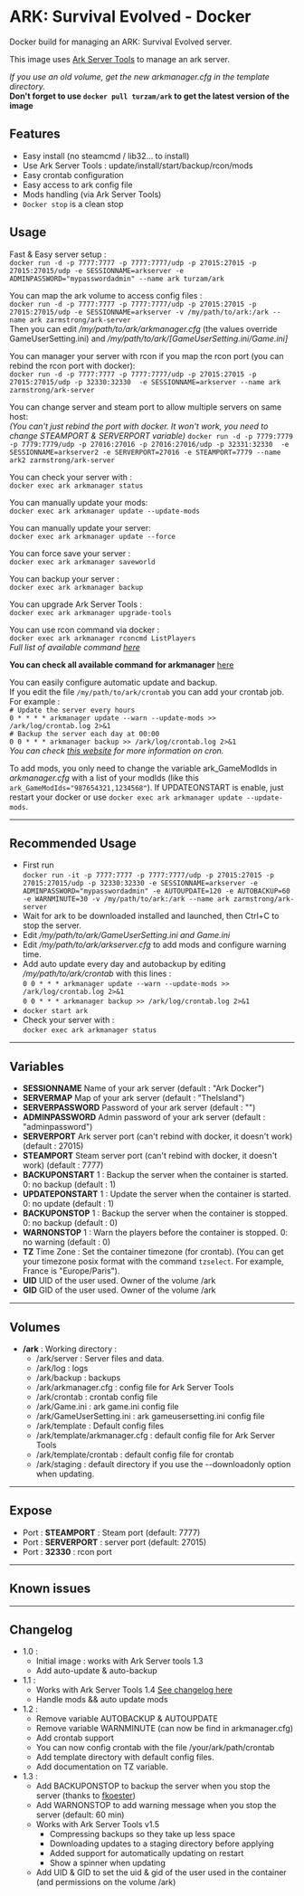 # ARK: Survival Evolved - Docker

Docker build for managing an ARK: Survival Evolved server.

This image uses [Ark Server Tools](https://github.com/FezVrasta/ark-server-tools) to manage an ark server.

*If you use an old volume, get the new arkmanager.cfg in the template directory.*  
__Don't forget to use `docker pull turzam/ark` to get the latest version of the image__


## Features
 - Easy install (no steamcmd / lib32... to install)
 - Use Ark Server Tools : update/install/start/backup/rcon/mods
 - Easy crontab configuration
 - Easy access to ark config file
 - Mods handling (via Ark Server Tools)
 - `Docker stop` is a clean stop 

## Usage
Fast & Easy server setup :   
`docker run -d -p 7777:7777 -p 7777:7777/udp -p 27015:27015 -p 27015:27015/udp -e SESSIONNAME=arkserver -e ADMINPASSWORD="mypasswordadmin" --name ark turzam/ark`

You can map the ark volume to access config files :  
`docker run -d -p 7777:7777 -p 7777:7777/udp -p 27015:27015 -p 27015:27015/udp -e SESSIONNAME=arkserver -v /my/path/to/ark:/ark --name ark zarmstrong/ark-server`  
Then you can edit */my/path/to/ark/arkmanager.cfg* (the values override GameUserSetting.ini) and */my/path/to/ark/[GameUserSetting.ini/Game.ini]*

You can manager your server with rcon if you map the rcon port (you can rebind the rcon port with docker):  
`docker run -d -p 7777:7777 -p 7777:7777/udp -p 27015:27015 -p 27015:27015/udp -p 32330:32330  -e SESSIONNAME=arkserver --name ark zarmstrong/ark-server`  

You can change server and steam port to allow multiple servers on same host:  
*(You can't just rebind the port with docker. It won't work, you need to change STEAMPORT & SERVERPORT variable)*
`docker run -d -p 7779:7779 -p 7779:7779/udp -p 27016:27016 -p 27016:27016/udp -p 32331:32330  -e SESSIONNAME=arkserver2 -e SERVERPORT=27016 -e STEAMPORT=7779 --name ark2 zarmstrong/ark-server`  

You can check your server with :  
`docker exec ark arkmanager status` 

You can manually update your mods:  
`docker exec ark arkmanager update --update-mods` 

You can manually update your server:  
`docker exec ark arkmanager update --force` 

You can force save your server :  
`docker exec ark arkmanager saveworld` 

You can backup your server :  
`docker exec ark arkmanager backup` 

You can upgrade Ark Server Tools :  
`docker exec ark arkmanager upgrade-tools` 

You can use rcon command via docker :  
`docker exec ark arkmanager rconcmd ListPlayers`  
*Full list of available command [here](http://steamcommunity.com/sharedfiles/filedetails/?id=454529617&searchtext=admin)*

__You can check all available command for arkmanager__ [here](https://github.com/FezVrasta/ark-server-tools/blob/master/README.md)

You can easily configure automatic update and backup.  
If you edit the file `/my/path/to/ark/crontab` you can add your crontab job.  
For example :  
`# Update the server every hours`  
`0 * * * * arkmanager update --warn --update-mods >> /ark/log/crontab.log 2>&1`    
`# Backup the server each day at 00:00  `  
`0 0 * * * arkmanager backup >> /ark/log/crontab.log 2>&1`  
*You can check [this website](http://www.unix.com/man-page/linux/5/crontab/) for more information on cron.*

To add mods, you only need to change the variable ark_GameModIds in *arkmanager.cfg* with a list of your modIds (like this  `ark_GameModIds="987654321,1234568"`). If UPDATEONSTART is enable, just restart your docker or use `docker exec ark arkmanager update --update-mods`.

---

## Recommended Usage
- First run  
 `docker run -it -p 7777:7777 -p 7777:7777/udp -p 27015:27015 -p 27015:27015/udp -p 32330:32330 -e SESSIONNAME=arkserver -e ADMINPASSWORD="mypasswordadmin" -e AUTOUPDATE=120 -e AUTOBACKUP=60 -e WARNMINUTE=30 -v /my/path/to/ark:/ark --name ark zarmstrong/ark-server`  
- Wait for ark to be downloaded installed and launched, then Ctrl+C to stop the server.
- Edit */my/path/to/ark/GameUserSetting.ini and Game.ini*
- Edit */my/path/to/ark/arkserver.cfg* to add mods and configure warning time.
- Add auto update every day and autobackup by editing */my/path/to/ark/crontab* with this lines :  
`0 0 * * * arkmanager update --warn --update-mods >> /ark/log/crontab.log 2>&1`  
`0 0 * * * arkmanager backup >> /ark/log/crontab.log 2>&1`  
- `docker start ark`
- Check your server with :  
 `docker exec ark arkmanager status` 

--- 

## Variables
+ __SESSIONNAME__
Name of your ark server (default : "Ark Docker")
+ __SERVERMAP__
Map of your ark server (default : "TheIsland")
+ __SERVERPASSWORD__
Password of your ark server (default : "")
+ __ADMINPASSWORD__
Admin password of your ark server (default : "adminpassword")
+ __SERVERPORT__
Ark server port (can't rebind with docker, it doesn't work) (default : 27015)
+ __STEAMPORT__
Steam server port (can't rebind with docker, it doesn't work) (default : 7777)
+ __BACKUPONSTART__
1 : Backup the server when the container is started. 0: no backup (default : 1)
+ __UPDATEPONSTART__
1 : Update the server when the container is started. 0: no update (default : 1)  
+ __BACKUPONSTOP__
1 : Backup the server when the container is stopped. 0: no backup (default : 0)
+ __WARNONSTOP__
1 : Warn the players before the container is stopped. 0: no warning (default : 0)  
+ __TZ__
Time Zone : Set the container timezone (for crontab). (You can get your timezone posix format with the command `tzselect`. For example, France is "Europe/Paris").
+ __UID__
UID of the user used. Owner of the volume /ark
+ __GID__
GID of the user used. Owner of the volume /ark


--- 

## Volumes
+ __/ark__ : Working directory :
    + /ark/server : Server files and data.
    + /ark/log : logs
    + /ark/backup : backups
    + /ark/arkmanager.cfg : config file for Ark Server Tools
    + /ark/crontab : crontab config file
    + /ark/Game.ini : ark game.ini config file
    + /ark/GameUserSetting.ini : ark gameusersetting.ini config file
    + /ark/template : Default config files
    + /ark/template/arkmanager.cfg : default config file for Ark Server Tools
    + /ark/template/crontab : default config file for crontab
    + /ark/staging : default directory if you use the --downloadonly option when updating.

--- 

## Expose
+ Port : __STEAMPORT__ : Steam port (default: 7777)
+ Port : __SERVERPORT__ : server port (default: 27015)
+ Port : __32330__ : rcon port

---

## Known issues

---

## Changelog
+ 1.0 : 
  - Initial image : works with Ark Server tools 1.3
  - Add auto-update & auto-backup  
+ 1.1 :  
  - Works with Ark Server Tools 1.4 [See changelog here](https://github.com/FezVrasta/ark-server-tools/releases/tag/v1.4)
  - Handle mods && auto update mods
+ 1.2 :
  - Remove variable AUTOBACKUP & AUTOUPDATE 
  - Remove variable WARNMINUTE (can now be find in arkmanager.cfg)
  - Add crontab support
  - You can now config crontab with the file /your/ark/path/crontab
  - Add template directory with default config files.
  - Add documentation on TZ variable.
+ 1.3 :
  - Add BACKUPONSTOP to backup the server when you stop the server (thanks to [fkoester](https://github.com/fkoester))
  - Add WARNONSTOP to add warning message when you stop the server (default: 60 min)
  - Works with Ark Server Tools v1.5
    - Compressing backups so they take up less space
    - Downloading updates to a staging directory before applying
    - Added support for automatically updating on restart
    - Show a spinner when updating
  - Add UID & GID to set the uid & gid of the user used in the container (and permissions on the volume /ark)


